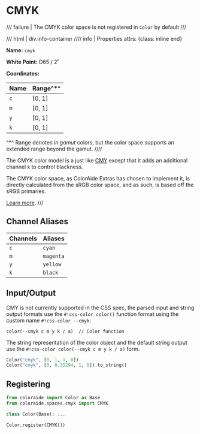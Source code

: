 # CMYK

/// failure | The CMYK color space is not registered in `Color` by default
///

/// html | div.info-container
//// info | Properties
    attrs: {class: inline end}

**Name:** `cmyk`

**White Point:** D65 / 2˚

**Coordinates:**

Name | Range^\*^
---- | -----
`c`  | [0, 1]
`m`  | [0, 1]
`y`  | [0, 1]
`k`  | [0, 1]

^\*^ Range denotes _in gamut_ colors, but the color space supports an extended range beyond the gamut.
////

The CMYK color model is a just like [CMY](./cmy.md) except that it adds an additional channel `k` to control blackness.

The CMYK color space, as ColorAide Extras has chosen to implement it, is directly calculated from the sRGB color space,
and as such, is based off the sRGB primaries.

[Learn more](https://en.wikipedia.org/wiki/CMY_color_model).
///

## Channel Aliases

Channels | Aliases
-------- | -------
`c`      | `cyan`
`m`      | `magenta`
`y`      | `yellow`
`k`      | `black`

## Input/Output

CMY is not currently supported in the CSS spec, the parsed input and string output formats use the
`#!css-color color()` function format using the custom name `#!css-color --cmyk`:

```css-color
color(--cmyk c m y k / a)  // Color function
```

The string representation of the color object and the default string output use the
`#!css-color color(--cmyk c m y k / a)` form.

```py play
Color("cmyk", [0, 1, 1, 0])
Color("cmyk", [0, 0.35294, 1, 0]).to_string()
```

## Registering

```py
from coloraide import Color as Base
from coloraide.spaces.cmyk import CMYK

class Color(Base): ...

Color.register(CMYK())
```
